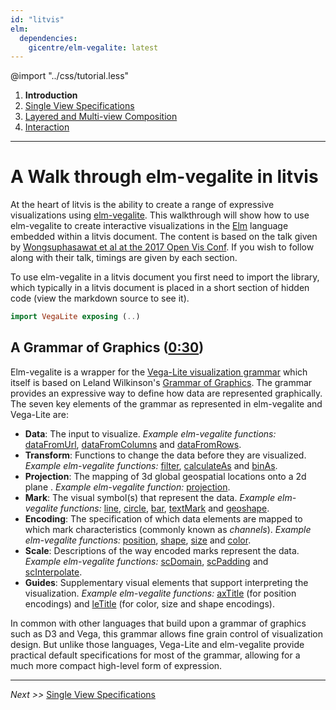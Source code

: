 ```yaml
---
id: "litvis"
elm:
  dependencies:
    gicentre/elm-vegalite: latest
---
```


@import "../css/tutorial.less"

1.  **Introduction**
2.  [Single View Specifications](elmVegaliteWalkthrough2.md)
3.  [Layered and Multi-view Composition](elmVegaliteWalkthrough3.md)
4.  [Interaction](elmVegaliteWalkthrough4.md)

---

# A Walk through elm-vegalite in litvis

At the heart of litvis is the ability to create a range of expressive visualizations using [elm-vegalite](https://github.com/gicentre/elm-vegalite). This walkthrough will show how to use elm-vegalite to create interactive visualizations in the [Elm](http://elm-lang.org) language embedded within a litvis document. The content is based on the talk given by [Wongsuphasawat et al at the 2017 Open Vis Conf](https://youtu.be/9uaHRWj04D4). If you wish to follow along with their talk, timings are given by each section.

To use elm-vegalite in a litvis document you first need to import the library, which typically in a litvis document is placed in a short section of hidden code (view the markdown source to see it).

```elm {l=hidden}
import VegaLite exposing (..)
```

## A Grammar of Graphics ([0:30](https://youtu.be/9uaHRWj04D4?t=30s))

Elm-vegalite is a wrapper for the [Vega-Lite visualization grammar](https://vega.github.io) which itself is based on Leland Wilkinson's [Grammar of Graphics](http://www.springer.com/gb/book/9780387245447). The grammar provides an expressive way to define how data are represented graphically. The seven key elements of the grammar as represented in elm-vegalite and Vega-Lite are:

- **Data**: The input to visualize. _Example elm-vegalite functions:_ [dataFromUrl](http://package.elm-lang.org/packages/gicentre/elm-vegalite/latest/VegaLite#dataFromUrl), [dataFromColumns](http://package.elm-lang.org/packages/gicentre/elm-vegalite/latest/VegaLite#dataFromColumns) and [dataFromRows](http://package.elm-lang.org/packages/gicentre/elm-vegalite/latest/VegaLite#dataFromRows).
- **Transform**: Functions to change the data before they are visualized. _Example elm-vegalite functions:_ [filter](http://package.elm-lang.org/packages/gicentre/elm-vegalite/latest/VegaLite#filter), [calculateAs](http://package.elm-lang.org/packages/gicentre/elm-vegalite/latest/VegaLite#calculateAs) and [binAs](http://package.elm-lang.org/packages/gicentre/elm-vegalite/latest/VegaLite#binAs).
- **Projection**: The mapping of 3d global geospatial locations onto a 2d plane . _Example elm-vegalite function:_ [projection](http://package.elm-lang.org/packages/gicentre/elm-vegalite/latest/VegaLite#projection).
- **Mark**: The visual symbol(s) that represent the data. _Example elm-vegalite functions:_ [line](http://package.elm-lang.org/packages/gicentre/elm-vegalite/latest/VegaLite#line), [circle](http://package.elm-lang.org/packages/gicentre/elm-vegalite/latest/VegaLite#circle), [bar](http://package.elm-lang.org/packages/gicentre/elm-vegalite/latest/VegaLite#bar), [textMark](http://package.elm-lang.org/packages/gicentre/elm-vegalite/latest/VegaLite#textMark) and [geoshape](http://package.elm-lang.org/packages/gicentre/elm-vegalite/latest/VegaLite#geoshape).
- **Encoding**: The specification of which data elements are mapped to which mark characteristics (commonly known as _channels_). _Example elm-vegalite functions:_ [position](http://package.elm-lang.org/packages/gicentre/elm-vegalite/latest/VegaLite#position), [shape](http://package.elm-lang.org/packages/gicentre/elm-vegalite/latest/VegaLite#shape), [size](http://package.elm-lang.org/packages/gicentre/elm-vegalite/latest/VegaLite#size) and [color](http://package.elm-lang.org/packages/gicentre/elm-vegalite/latest/VegaLite#color).
- **Scale**: Descriptions of the way encoded marks represent the data. _Example elm-vegalite functions:_ [scDomain](http://package.elm-lang.org/packages/gicentre/elm-vegalite/latest/VegaLite#scDomain), [scPadding](http://package.elm-lang.org/packages/gicentre/elm-vegalite/latest/VegaLite#scPadding) and [scInterpolate](http://package.elm-lang.org/packages/gicentre/elm-vegalite/latest/VegaLite#scInterpolate).
- **Guides**: Supplementary visual elements that support interpreting the visualization. _Example elm-vegalite functions:_ [axTitle](http://package.elm-lang.org/packages/gicentre/elm-vegalite/latest/VegaLite#axTitle) (for position encodings) and [leTitle](http://package.elm-lang.org/packages/gicentre/elm-vegalite/latest/VegaLite#leTitle) (for color, size and shape encodings).

In common with other languages that build upon a grammar of graphics such as D3 and Vega, this grammar allows fine grain control of visualization design. But unlike those languages, Vega-Lite and elm-vegalite provide practical default specifications for most of the grammar, allowing for a much more compact high-level form of expression.

---

_Next >>_ [Single View Specifications](elmVegaliteWalkthrough2.md)

